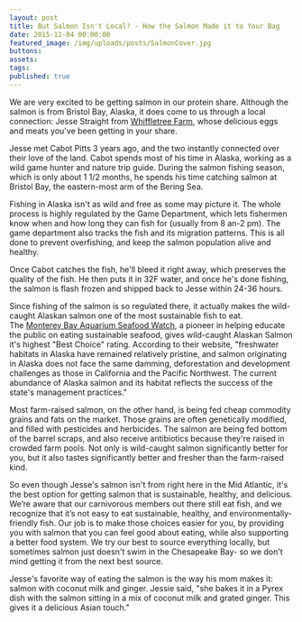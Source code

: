 ```yaml
---
layout: post
title: But Salmon Isn't Local? - How the Salmon Made it to Your Bag
date: 2015-12-04 00:00:00
featured_image: /img/uploads/posts/SalmonCover.jpg
buttons:
assets:
tags:
published: true
---
```


<div class="editable"><p>We are very excited to be getting salmon in our protein share. Although the salmon is from Bristol Bay, Alaska, it does come to us through a local connection: Jesse Straight from&nbsp;<a target="_blank" href="http://4pfoods.com/farmer-profile-whiffletree-farm-in-warrenton-va/">Whiffletree Farm</a>, whose delicious eggs and meats you've been getting in your share.</p><p>Jesse met Cabot Pitts 3 years ago, and the two instantly connected over their love of the land. Cabot spends most of his time in Alaska, working as a wild game hunter and nature trip guide. During the salmon fishing season, which is only about 1 1/2 months, he spends his time catching salmon at Bristol Bay, the eastern-most arm of the Bering Sea.</p><p>Fishing in Alaska isn't as wild and free as some may picture it. The whole process is highly regulated by the Game Department, which lets fishermen know when and how long they can fish for (usually from 8 an-2 pm). The game department also tracks the fish and its migration patterns. This is all done to prevent overfishing, and keep the salmon population alive and healthy.</p><p>Once Cabot catches the fish, he'll bleed it right away, which preserves the quality of the fish. He then puts it in 32F water, and once he's done fishing, the salmon is flash frozen and shipped back to Jesse within 24-36 hours.</p><p>Since fishing of the salmon is so regulated there, it actually makes the wild-caught Alaskan salmon one of the most sustainable fish to eat. The&nbsp;<a target="_blank" href="http://www.seafoodwatch.org/seafood-recommendations/groups/salmon?q=Salmon&amp;method=wild&amp;o=27">Monterey Bay Aquarium Seafood Watch</a>, a pioneer in helping educate the public on eating sustainable seafood, gives wild-caught Alaskan Salmon it's highest "Best Choice" rating. According to their website, "freshwater habitats in Alaska have remained relatively pristine, and salmon originating in Alaska does not face the same damming, deforestation and development challenges as those in California and the Pacific Northwest. The current abundance of Alaska salmon and its habitat reflects the success of the state's management practices."</p><p>Most farm-raised salmon, on the other hand, is being fed cheap commodity grains and fats on the market. Those grains are often genetically modified, and filled with pesticides and herbicides. The salmon are being fed bottom of the barrel scraps, and also receive antibiotics because they're raised in crowded farm pools. Not only is wild-caught salmon significantly better for you, but it also tastes significantly better and fresher than the farm-raised kind.</p><p>So even though Jesse's salmon isn't from right here in the Mid Atlantic, it's the best option for getting salmon that is sustainable, healthy, and delicious. We&rsquo;re aware that our carnivorous members out there still eat fish, and we recognize that it&rsquo;s not easy to eat sustainable, healthy, and environmentally-friendly fish. Our job is to make those choices easier for you, by providing you with salmon that you can feel good about eating, while also supporting a better food system. We try our best to source everything locally, but sometimes salmon just doesn't swim in the Chesapeake Bay- so we don't mind getting it from the next best source.</p><p>Jesse's favorite way of eating the salmon is the way his mom makes it: salmon with coconut milk and ginger. Jessie said, "she bakes it in a Pyrex dish with the salmon sitting in a mix of coconut milk and grated ginger. This gives it a delicious Asian touch."</p><p>&nbsp;</p></div>